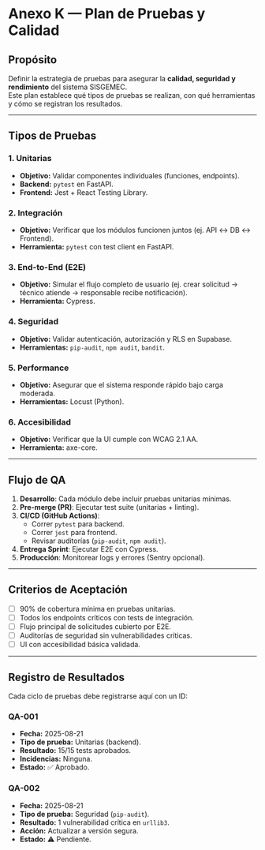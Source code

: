 # Anexo K — Plan de Pruebas y Calidad

## Propósito
Definir la estrategia de pruebas para asegurar la **calidad, seguridad y rendimiento** del sistema SISGEMEC.  
Este plan establece qué tipos de pruebas se realizan, con qué herramientas y cómo se registran los resultados.

---

## Tipos de Pruebas

### 1. **Unitarias**
- **Objetivo:** Validar componentes individuales (funciones, endpoints).  
- **Backend:** `pytest` en FastAPI.  
- **Frontend:** Jest + React Testing Library.  

### 2. **Integración**
- **Objetivo:** Verificar que los módulos funcionen juntos (ej. API ↔ DB ↔ Frontend).  
- **Herramienta:** `pytest` con test client en FastAPI.  

### 3. **End-to-End (E2E)**
- **Objetivo:** Simular el flujo completo de usuario (ej. crear solicitud → técnico atiende → responsable recibe notificación).  
- **Herramienta:** Cypress.  

### 4. **Seguridad**
- **Objetivo:** Validar autenticación, autorización y RLS en Supabase.  
- **Herramientas:** `pip-audit`, `npm audit`, `bandit`.  

### 5. **Performance**
- **Objetivo:** Asegurar que el sistema responde rápido bajo carga moderada.  
- **Herramientas:** Locust (Python).  

### 6. **Accesibilidad**
- **Objetivo:** Verificar que la UI cumple con WCAG 2.1 AA.  
- **Herramienta:** axe-core.  

---

## Flujo de QA

1. **Desarrollo**: Cada módulo debe incluir pruebas unitarias mínimas.  
2. **Pre-merge (PR)**: Ejecutar test suite (unitarias + linting).  
3. **CI/CD (GitHub Actions)**:  
   - Correr `pytest` para backend.  
   - Correr `jest` para frontend.  
   - Revisar auditorías (`pip-audit`, `npm audit`).  
4. **Entrega Sprint**: Ejecutar E2E con Cypress.  
5. **Producción**: Monitorear logs y errores (Sentry opcional).  

---

## Criterios de Aceptación

- [ ] 90% de cobertura mínima en pruebas unitarias.  
- [ ] Todos los endpoints críticos con tests de integración.  
- [ ] Flujo principal de solicitudes cubierto por E2E.  
- [ ] Auditorías de seguridad sin vulnerabilidades críticas.  
- [ ] UI con accesibilidad básica validada.  

---

## Registro de Resultados

Cada ciclo de pruebas debe registrarse aquí con un ID:

### QA-001
- **Fecha:** 2025-08-21  
- **Tipo de prueba:** Unitarias (backend).  
- **Resultado:** 15/15 tests aprobados.  
- **Incidencias:** Ninguna.  
- **Estado:** ✅ Aprobado.  

### QA-002
- **Fecha:** 2025-08-21  
- **Tipo de prueba:** Seguridad (`pip-audit`).  
- **Resultado:** 1 vulnerabilidad crítica en `urllib3`.  
- **Acción:** Actualizar a versión segura.  
- **Estado:** ⚠️ Pendiente.
